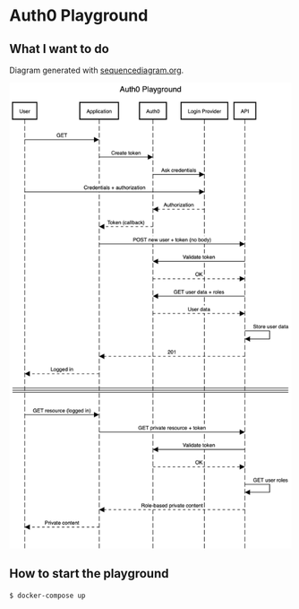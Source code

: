 # Auth0 Playground

## What I want to do

Diagram generated with [sequencediagram.org][1].

![Sequence diagram](./docs/sequence-diagram.png)

## How to start the playground

```bash
$ docker-compose up
```

[1]: https://sequencediagram.org
